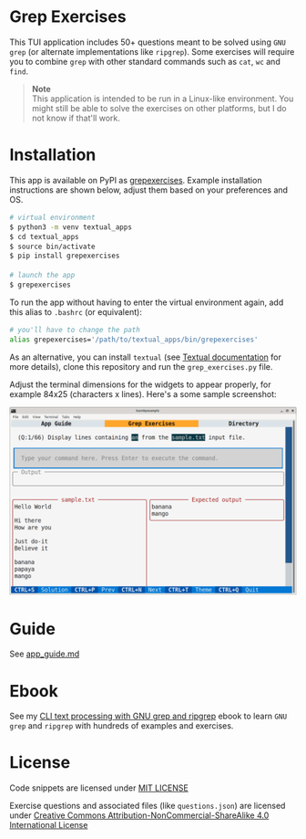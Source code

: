 # Grep Exercises

This TUI application includes 50+ questions meant to be solved using `GNU grep` (or alternate implementations like `ripgrep`). Some exercises will require you to combine `grep` with other standard commands such as `cat`, `wc` and `find`.

> **Note**  
> This application is intended to be run in a Linux-like environment. You might still be able to solve the exercises on other platforms, but I do not know if that'll work.

# Installation

This app is available on PyPI as [grepexercises](https://pypi.org/project/grepexercises/). Example installation instructions are shown below, adjust them based on your preferences and OS.

```bash
# virtual environment
$ python3 -m venv textual_apps
$ cd textual_apps
$ source bin/activate
$ pip install grepexercises

# launch the app
$ grepexercises
```

To run the app without having to enter the virtual environment again, add this alias to `.bashrc` (or equivalent):

```bash
# you'll have to change the path
alias grepexercises='/path/to/textual_apps/bin/grepexercises'
```

As an alternative, you can install `textual` (see [Textual documentation](https://textual.textualize.io/getting_started/) for more details), clone this repository and run the `grep_exercises.py` file.

Adjust the terminal dimensions for the widgets to appear properly, for example 84x25 (characters x lines). Here's a some sample screenshot:

<p align="center"><img src="./grep_exercises.png" alt="Sample screenshot for Grep exercises" /></p>

# Guide

See [app_guide.md](./app_guide.md)

# Ebook

See my [CLI text processing with GNU grep and ripgrep](https://github.com/learnbyexample/learn_gnugrep_ripgrep) ebook to learn `GNU grep` and `ripgrep` with hundreds of examples and exercises.

# License

Code snippets are licensed under [MIT LICENSE](../LICENSE)

Exercise questions and associated files (like `questions.json`) are licensed under [Creative Commons Attribution-NonCommercial-ShareAlike 4.0 International License](https://creativecommons.org/licenses/by-nc-sa/4.0/)

